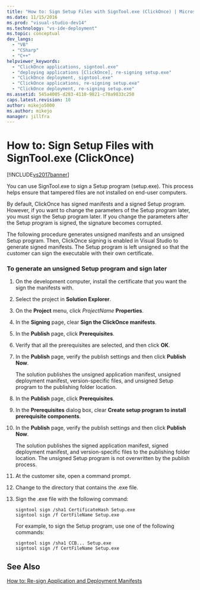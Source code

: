 ```yaml
---
title: "How to: Sign Setup Files with SignTool.exe (ClickOnce) | Microsoft Docs"
ms.date: 11/15/2016
ms.prod: "visual-studio-dev14"
ms.technology: "vs-ide-deployment"
ms.topic: conceptual
dev_langs: 
  - "VB"
  - "CSharp"
  - "C++"
helpviewer_keywords: 
  - "ClickOnce applications, signtool.exe"
  - "deploying applications [ClickOnce], re-signing setup.exe"
  - "ClickOnce deployment, signtool.exe"
  - "ClickOnce applications, re-signing setup.exe"
  - "ClickOnce deployment, re-signing setup.exe"
ms.assetid: 545a4005-d283-4110-9821-c78a9833c250
caps.latest.revision: 10
author: mikejo5000
ms.author: mikejo
manager: jillfra
---
```

# How to: Sign Setup Files with SignTool.exe (ClickOnce)
[!INCLUDE[vs2017banner](../includes/vs2017banner.md)]

You can use SignTool.exe to sign a Setup program (setup.exe). This process helps ensure that tampered files are not installed on end-user computers.  
  
 By default, ClickOnce has signed manifests and a signed Setup program. However, if you want to change the parameters of the Setup program later, you must sign the Setup program later. If you change the parameters after the Setup program is signed, the signature becomes corrupted.  
  
 The following procedure generates unsigned manifests and an unsigned Setup program. Then, ClickOnce signing is enabled in Visual Studio to generate signed manifests. The Setup program is left unsigned so that the customer can sign the executable with their own certificate.  
  
### To generate an unsigned Setup program and sign later  
  
1. On the development computer, install the certificate that you want the sign the manifests with.  
  
2. Select the project in **Solution Explorer**.  
  
3. On the **Project** menu, click *ProjectName* **Properties**.  
  
4. In the **Signing** page, clear **Sign the ClickOnce manifests**.  
  
5. In the **Publish** page, click **Prerequisites**.  
  
6. Verify that all the prerequisites are selected, and then click **OK**.  
  
7. In the **Publish** page, verify the publish settings and then click **Publish Now**.  
  
     The solution publishes the unsigned application manifest, unsigned deployment manifest, version-specific files, and unsigned Setup program to the publishing folder location.  
  
8. In the **Publish** page, click **Prerequisites**.  
  
9. In the **Prerequisites** dialog box, clear **Create setup program to install prerequisite components**.  
  
10. In the **Publish** page, verify the publish settings and then click **Publish Now**.  
  
     The solution publishes the signed application manifest, signed deployment manifest, and version-specific files to the publishing folder location. The unsigned Setup program is not overwritten by the publish process.  
  
11. At the customer site, open a command prompt.  
  
12. Change to the directory that contains the .exe file.  
  
13. Sign the .exe file with the following command:  
  
    ```  
    signtool sign /sha1 CertificateHash Setup.exe  
    signtool sign /f CertFileName Setup.exe  
    ```  
  
     For example, to sign the Setup program, use one of the following commands:  
  
    ```  
    signtool sign /sha1 CCB... Setup.exe  
    signtool sign /f CertFileName Setup.exe  
    ```  
  
## See Also  
 [How to: Re-sign Application and Deployment Manifests](../deployment/how-to-re-sign-application-and-deployment-manifests.md)

